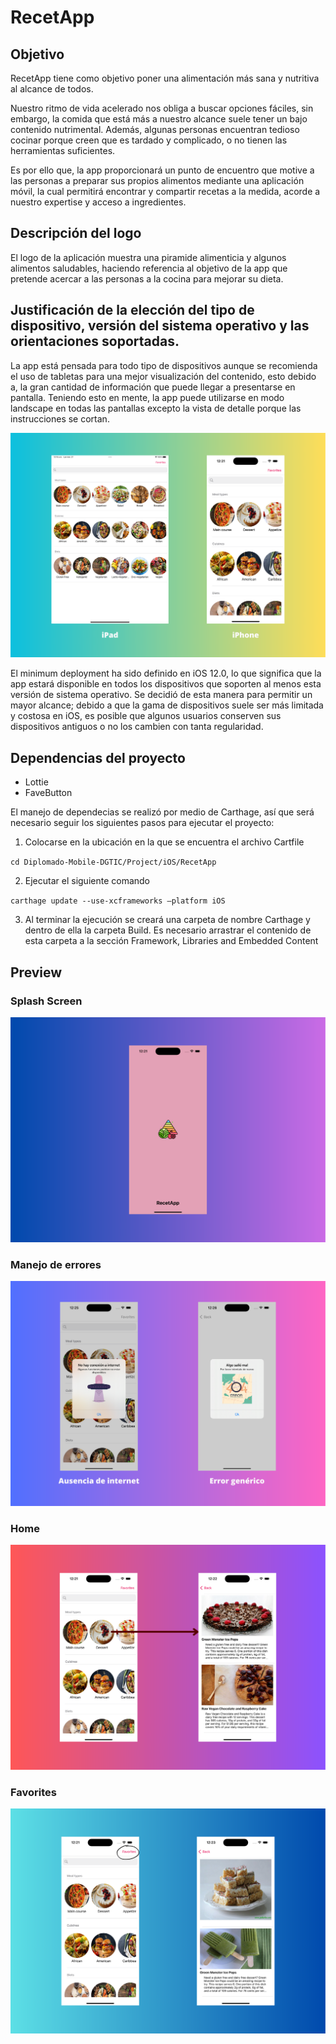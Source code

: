 # RecetApp
## Objetivo
RecetApp tiene como objetivo poner una alimentación más sana y nutritiva al alcance de todos.

Nuestro ritmo de vida acelerado nos obliga a buscar opciones fáciles, sin embargo, la comida que está más a nuestro alcance suele tener un bajo contenido nutrimental. Además, algunas personas encuentran tedioso cocinar porque creen que es tardado y complicado, o no tienen las herramientas suficientes.

Es por ello que, la app proporcionará un punto de encuentro que motive a las personas a preparar sus propios alimentos mediante una aplicación móvil, la cual permitirá encontrar y compartir recetas a la medida, acorde a nuestro expertise y acceso a ingredientes.

## Descripción del logo
El logo de la aplicación muestra una piramide alimenticia y algunos alimentos saludables, haciendo referencia al objetivo de la app que pretende acercar a las personas a la cocina para mejorar su dieta.

## Justificación de la elección del tipo de dispositivo, versión del sistema operativo y las orientaciones soportadas.
La app está pensada para todo tipo de dispositivos aunque se recomienda el uso de tabletas para una mejor visualización del contenido, esto debido a, la gran cantidad de información que puede llegar a presentarse en pantalla. Teniendo esto en mente, la app puede utilizarse en modo landscape en todas las pantallas excepto la vista de detalle porque las instrucciones se cortan.

![Dispositivos](images/devices.png)

El minimum deployment ha sido definido en iOS 12.0, lo que significa que la app estará disponible en todos los dispositivos que soporten al menos esta versión de sistema operativo. Se decidió de esta manera para permitir un mayor alcance; debido a que la gama de dispositivos suele ser más limitada y costosa en iOS, es posible que algunos usuarios conserven sus dispositivos antiguos o no los cambien con tanta regularidad.

## Dependencias del proyecto
- Lottie
- FaveButton

El manejo de dependecias se realizó por medio de Carthage, así que será necesario seguir los siguientes pasos para ejecutar el proyecto:

1. Colocarse en la ubicación en la que se encuentra el archivo Cartfile

`cd Diplomado-Mobile-DGTIC/Project/iOS/RecetApp`

2. Ejecutar el siguiente comando

`carthage update --use-xcframeworks —platform iOS`


3. Al terminar la ejecución se creará una carpeta de nombre Carthage y dentro de ella la carpeta Build. Es necesario arrastrar el contenido de esta carpeta a la sección Framework, Libraries and Embedded Content

## Preview

### Splash Screen

![Splash Screen](images/splash_screen.png)

### Manejo de errores

![Errores](images/errors.png)

### Home

![Home](images/home.png)

### Favorites

![Favoritos](images/favorites.png)
